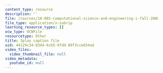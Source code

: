 ```yaml
---
content_type: resource
description: ''
file: /courses/18-085-computational-science-and-engineering-i-fall-2008/44129c3483946cb59fdd89f3cce654ad_XUB7FcjaLRI.srt
file_type: application/x-subrip
learning_resource_types: []
ocw_type: OCWFile
resourcetype: Other
title: 3play caption file
uid: 44129c34-8394-6cb5-9fdd-89f3cce654ad
video_files:
  video_thumbnail_file: null
video_metadata:
  youtube_id: null
---
```

